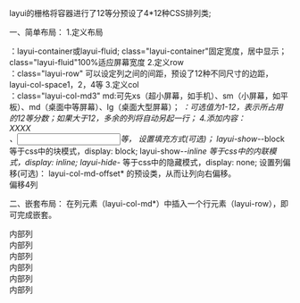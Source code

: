 layui的栅格将容器进行了12等分预设了4*12种CSS排列类;

一、简单布局：
    1.定义布局<div>：layui-container或layui-fluid;
        class="layui-container"固定宽度，居中显示；
        class="layui-fluid"100%适应屏幕宽度
    2.定义row<div>：class="layui-row"
        可以设定列之间的间距，预设了12种不同尺寸的边距，layui-col-space1，2，4等
    3.定义col<div>：class="layui-col-md3"
        md:可先xs（超小屏幕，如手机）、sm（小屏幕，如平板）、md（桌面中等屏幕）、lg（桌面大型屏幕）；
        *：可选值为1-12，表示所占用的12等分数；如果大于12，多余的列将自动另起一行；
    4.添加内容：<div>XXXX</div>、<input ></input>等，
        设置填充方式(可选)；
            layui-show-*-block	 等于css中的块模式，display: block; 
            layui-show-*-inline	 等于css中的内联模式，display: inline;
            layui-hide-*	     等于css中的隐藏模式，display: none;
        设置列偏移(可选)：
            layui-col-md-offset* 的预设类，从而让列向右偏移。
            <div class="layui-col-md2 layui-col-md-offset4">
                偏移4列
            </div>
    
二、嵌套布局：
    在列元素（layui-col-md*）中插入一个行元素（layui-row），即可完成嵌套。
    <div class="layui-row layui-col-space5">
      <div class="layui-col-md5">
        <div class="layui-row grid-demo">
          <div class="layui-col-md3">
            内部列
          </div>
          <div class="layui-col-md9">
            内部列
          </div>
          <div class="layui-col-md12">
            内部列
          </div>
        </div>
      </div>
      <div class="layui-col-md7">
        <div class="layui-row grid-demo grid-demo-bg1">
          <div class="layui-col-md12">
            内部列
          </div>
          <div class="layui-col-md9">
            内部列
          </div>
          <div class="layui-col-md3">
            内部列
          </div>
        </div>
      </div>
    </div>